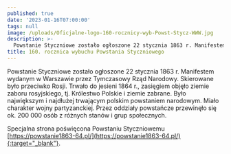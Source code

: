 ```yaml
---
published: true
date: '2023-01-16T07:00:00'
tags: null
image: /uploads/Oficjalne-logo-160-rocznicy-wyb-Powst-Stycz-WWW.jpg
description: >-
  Powstanie Styczniowe zostało ogłoszone 22 stycznia 1863 r. Manifestem wydanym w Warszawie przez Tymczasowy Rząd Narodowy. 
title: 160. rocznica wybuchu Powstania Styczniowego
---
```


Powstanie Styczniowe zostało ogłoszone 22 stycznia 1863 r. Manifestem wydanym w Warszawie przez Tymczasowy Rząd Narodowy. Skierowane było przeciwko Rosji. Trwało do jesieni 1864 r., zasięgiem objęło ziemie zaboru rosyjskiego, tj. Królestwo Polskie i ziemie zabrane. Było największym i najdłużej trwającym polskim powstaniem narodowym. Miało charakter wojny partyzanckiej. Przez oddziały powstańcze przewinęło się ok. 200 000 osób z różnych stanów i grup społecznych.

Specjalna strona poświęcona Powstaniu Styczniowemu [https://powstanie1863-64.pl/](https://powstanie1863-64.pl/){:target="_blank"}.